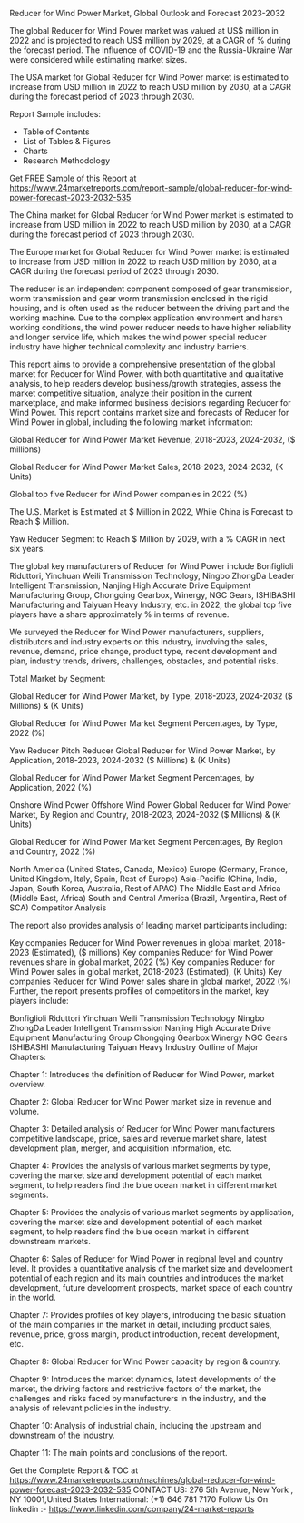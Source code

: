 Reducer for Wind Power Market, Global Outlook and Forecast 2023-2032

The global Reducer for Wind Power market was valued at US$ million in 2022 and is projected to reach US$ million by 2029, at a CAGR of % during the forecast period. The influence of COVID-19 and the Russia-Ukraine War were considered while estimating market sizes.

The USA market for Global Reducer for Wind Power market is estimated to increase from USD million in 2022 to reach USD million by 2030, at a CAGR during the forecast period of 2023 through 2030.

Report Sample includes:
- Table of Contents
- List of Tables & Figures
- Charts
- Research Methodology

Get FREE Sample of this Report at https://www.24marketreports.com/report-sample/global-reducer-for-wind-power-forecast-2023-2032-535

The China market for Global Reducer for Wind Power market is estimated to increase from USD million in 2022 to reach USD million by 2030, at a CAGR during the forecast period of 2023 through 2030.

The Europe market for Global Reducer for Wind Power market is estimated to increase from USD million in 2022 to reach USD million by 2030, at a CAGR during the forecast period of 2023 through 2030.

The reducer is an independent component composed of gear transmission, worm transmission and gear worm transmission enclosed in the rigid housing, and is often used as the reducer between the driving part and the working machine. Due to the complex application environment and harsh working conditions, the wind power reducer needs to have higher reliability and longer service life, which makes the wind power special reducer industry have higher technical complexity and industry barriers.

This report aims to provide a comprehensive presentation of the global market for Reducer for Wind Power, with both quantitative and qualitative analysis, to help readers develop business/growth strategies, assess the market competitive situation, analyze their position in the current marketplace, and make informed business decisions regarding Reducer for Wind Power. This report contains market size and forecasts of Reducer for Wind Power in global, including the following market information:

Global Reducer for Wind Power Market Revenue, 2018-2023, 2024-2032, ($ millions)

Global Reducer for Wind Power Market Sales, 2018-2023, 2024-2032, (K Units)

Global top five Reducer for Wind Power companies in 2022 (%)

The U.S. Market is Estimated at $ Million in 2022, While China is Forecast to Reach $ Million.

Yaw Reducer Segment to Reach $ Million by 2029, with a % CAGR in next six years.

The global key manufacturers of Reducer for Wind Power include Bonfiglioli Riduttori, Yinchuan Weili Transmission Technology, Ningbo ZhongDa Leader Intelligent Transmission, Nanjing High Accurate Drive Equipment Manufacturing Group, Chongqing Gearbox, Winergy, NGC Gears, ISHIBASHI Manufacturing and Taiyuan Heavy Industry, etc. in 2022, the global top five players have a share approximately % in terms of revenue.

We surveyed the Reducer for Wind Power manufacturers, suppliers, distributors and industry experts on this industry, involving the sales, revenue, demand, price change, product type, recent development and plan, industry trends, drivers, challenges, obstacles, and potential risks.

Total Market by Segment:

Global Reducer for Wind Power Market, by Type, 2018-2023, 2024-2032 ($ Millions) & (K Units)

Global Reducer for Wind Power Market Segment Percentages, by Type, 2022 (%)

Yaw Reducer
Pitch Reducer
Global Reducer for Wind Power Market, by Application, 2018-2023, 2024-2032 ($ Millions) & (K Units)

Global Reducer for Wind Power Market Segment Percentages, by Application, 2022 (%)

Onshore Wind Power
Offshore Wind Power
Global Reducer for Wind Power Market, By Region and Country, 2018-2023, 2024-2032 ($ Millions) & (K Units)

Global Reducer for Wind Power Market Segment Percentages, By Region and Country, 2022 (%)

North America (United States, Canada, Mexico)
Europe (Germany, France, United Kingdom, Italy, Spain, Rest of Europe)
Asia-Pacific (China, India, Japan, South Korea, Australia, Rest of APAC)
The Middle East and Africa (Middle East, Africa)
South and Central America (Brazil, Argentina, Rest of SCA)
Competitor Analysis

The report also provides analysis of leading market participants including:

Key companies Reducer for Wind Power revenues in global market, 2018-2023 (Estimated), ($ millions)
Key companies Reducer for Wind Power revenues share in global market, 2022 (%)
Key companies Reducer for Wind Power sales in global market, 2018-2023 (Estimated), (K Units)
Key companies Reducer for Wind Power sales share in global market, 2022 (%)
Further, the report presents profiles of competitors in the market, key players include:

Bonfiglioli Riduttori
Yinchuan Weili Transmission Technology
Ningbo ZhongDa Leader Intelligent Transmission
Nanjing High Accurate Drive Equipment Manufacturing Group
Chongqing Gearbox
Winergy
NGC Gears
ISHIBASHI Manufacturing
Taiyuan Heavy Industry
Outline of Major Chapters:

Chapter 1: Introduces the definition of Reducer for Wind Power, market overview.

Chapter 2: Global Reducer for Wind Power market size in revenue and volume.

Chapter 3: Detailed analysis of Reducer for Wind Power manufacturers competitive landscape, price, sales and revenue market share, latest development plan, merger, and acquisition information, etc.

Chapter 4: Provides the analysis of various market segments by type, covering the market size and development potential of each market segment, to help readers find the blue ocean market in different market segments.

Chapter 5: Provides the analysis of various market segments by application, covering the market size and development potential of each market segment, to help readers find the blue ocean market in different downstream markets.

Chapter 6: Sales of Reducer for Wind Power in regional level and country level. It provides a quantitative analysis of the market size and development potential of each region and its main countries and introduces the market development, future development prospects, market space of each country in the world.

Chapter 7: Provides profiles of key players, introducing the basic situation of the main companies in the market in detail, including product sales, revenue, price, gross margin, product introduction, recent development, etc.

Chapter 8: Global Reducer for Wind Power capacity by region & country.

Chapter 9: Introduces the market dynamics, latest developments of the market, the driving factors and restrictive factors of the market, the challenges and risks faced by manufacturers in the industry, and the analysis of relevant policies in the industry.

Chapter 10: Analysis of industrial chain, including the upstream and downstream of the industry.

Chapter 11: The main points and conclusions of the report.

Get the Complete Report & TOC at https://www.24marketreports.com/machines/global-reducer-for-wind-power-forecast-2023-2032-535
CONTACT US:
276 5th Avenue, New York , NY 10001,United States
International: (+1) 646 781 7170
Follow Us On linkedin :- https://www.linkedin.com/company/24-market-reports

